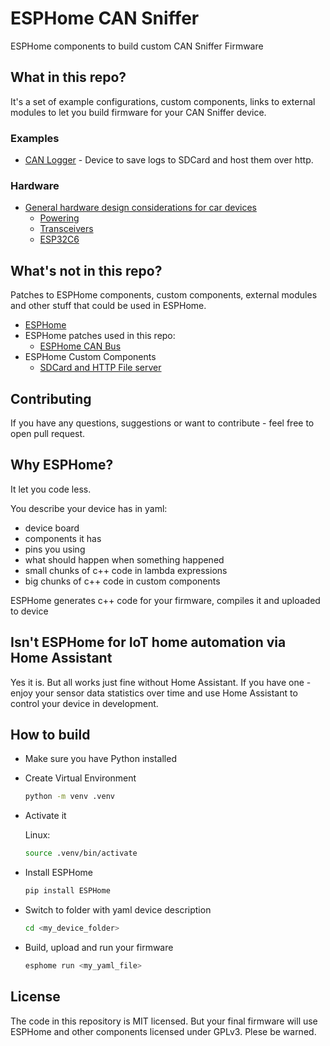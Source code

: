 # ESPHome CAN Sniffer

ESPHome components to build custom CAN Sniffer Firmware

## What in this repo?

It's a set of example configurations, custom components, links to external modules to let you build firmware for your CAN Sniffer device.

### Examples

- [CAN Logger](examples/can-logger/README.md) - Device to save logs to SDCard and host them over http.

### Hardware

- [General hardware design considerations for car devices](hardware/README.md)
  - [Powering](hardware/power.md)
  - [Transceivers](hardware/transceivers.md)
  - [ESP32C6](hardware/esp32c6.md)

## What's not in this repo?

Patches to ESPHome components, custom components, external modules and other stuff that could be used in ESPHome.

- [ESPHome](https://github.com/esphome/esphome)
- ESPHome patches used in this repo:
  - [ESPHome CAN Bus](https://github.com/asergunov/esphome_esphome/tree/tx_mode)
- ESPHome Custom Components
  - [SDCard and HTTP File server](https://github.com/asergunov/esphome_sd_card/tree/file-server)

## Contributing

If you have any questions, suggestions or want to contribute - feel free to open pull request.

## Why ESPHome?

It let you code less.

You describe your device has in yaml:

- device board
- components it has
- pins you using
- what should happen when something happened
- small chunks of c++ code in lambda expressions
- big chunks of c++ code in custom components

ESPHome generates c++ code for your firmware, compiles it and uploaded to device

## Isn't ESPHome for IoT home automation via Home Assistant

Yes it is. But all works just fine without Home Assistant. If you have one - enjoy your sensor data statistics over time and use Home Assistant to control your device in development.

## How to build

- Make sure you have Python installed
- Create Virtual Environment

    ```sh
    python -m venv .venv
    ```

- Activate it

    Linux:

    ```sh
    source .venv/bin/activate
    ```

- Install ESPHome

    ```sh
    pip install ESPHome
    ```

- Switch to folder with yaml device description

    ```sh
    cd <my_device_folder>
    ```

- Build, upload and run your firmware

    ```sh
    esphome run <my_yaml_file>
    ```

## License

The code in this repository is MIT licensed. But your final firmware will use ESPHome and other components licensed under GPLv3. Plese be warned.
